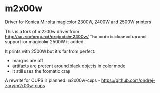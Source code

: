 m2x00w
======

Driver for Konica Minolta magicolor 2300W, 2400W and 2500W printers

This is a fork of m2300w driver from http://sourceforge.net/projects/m2300w/
The code is cleaned up and support for magicolor 2500W is added.

It prints with 2500W but it's far from perfect:
 - margins are off
 - artifacts are present around black objects in color mode
 - it still uses the foomatic crap

A rewrite for CUPS is planned: m2x00w-cups - https://github.com/ondrej-zary/m2x00w-cups
